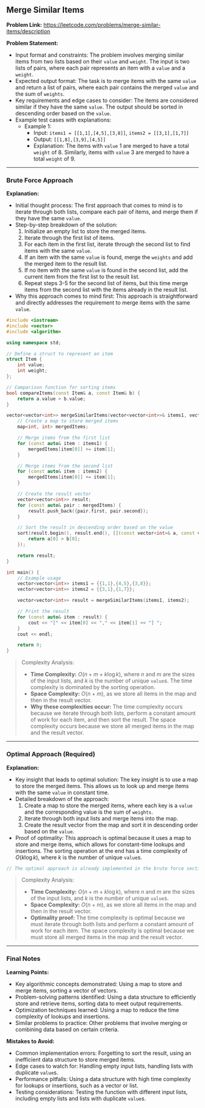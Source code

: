 ## Merge Similar Items
**Problem Link:** https://leetcode.com/problems/merge-similar-items/description

**Problem Statement:**
- Input format and constraints: The problem involves merging similar items from two lists based on their `value` and `weight`. The input is two lists of pairs, where each pair represents an item with a `value` and a `weight`.
- Expected output format: The task is to merge items with the same `value` and return a list of pairs, where each pair contains the merged `value` and the sum of `weights`.
- Key requirements and edge cases to consider: The items are considered similar if they have the same `value`. The output should be sorted in descending order based on the `value`.
- Example test cases with explanations:
  - Example 1:
    - Input: `items1 = [[1,1],[4,5],[3,8]]`, `items2 = [[3,1],[1,7]]`
    - Output: `[[1,8],[3,9],[4,5]]`
    - Explanation: The items with `value` 1 are merged to have a total `weight` of 8. Similarly, items with `value` 3 are merged to have a total `weight` of 9.

---

### Brute Force Approach

**Explanation:**
- Initial thought process: The first approach that comes to mind is to iterate through both lists, compare each pair of items, and merge them if they have the same `value`.
- Step-by-step breakdown of the solution:
  1. Initialize an empty list to store the merged items.
  2. Iterate through the first list of items.
  3. For each item in the first list, iterate through the second list to find items with the same `value`.
  4. If an item with the same `value` is found, merge the `weights` and add the merged item to the result list.
  5. If no item with the same `value` is found in the second list, add the current item from the first list to the result list.
  6. Repeat steps 3-5 for the second list of items, but this time merge items from the second list with the items already in the result list.
- Why this approach comes to mind first: This approach is straightforward and directly addresses the requirement to merge items with the same `value`.

```cpp
#include <iostream>
#include <vector>
#include <algorithm>

using namespace std;

// Define a struct to represent an item
struct Item {
    int value;
    int weight;
};

// Comparison function for sorting items
bool compareItems(const Item& a, const Item& b) {
    return a.value > b.value;
}

vector<vector<int>> mergeSimilarItems(vector<vector<int>>& items1, vector<vector<int>>& items2) {
    // Create a map to store merged items
    map<int, int> mergedItems;

    // Merge items from the first list
    for (const auto& item : items1) {
        mergedItems[item[0]] += item[1];
    }

    // Merge items from the second list
    for (const auto& item : items2) {
        mergedItems[item[0]] += item[1];
    }

    // Create the result vector
    vector<vector<int>> result;
    for (const auto& pair : mergedItems) {
        result.push_back({pair.first, pair.second});
    }

    // Sort the result in descending order based on the value
    sort(result.begin(), result.end(), [](const vector<int>& a, const vector<int>& b) {
        return a[0] > b[0];
    });

    return result;
}

int main() {
    // Example usage
    vector<vector<int>> items1 = {{1,1},{4,5},{3,8}};
    vector<vector<int>> items2 = {{3,1},{1,7}};

    vector<vector<int>> result = mergeSimilarItems(items1, items2);

    // Print the result
    for (const auto& item : result) {
        cout << "[" << item[0] << "," << item[1] << "] ";
    }
    cout << endl;

    return 0;
}
```

> Complexity Analysis:
> - **Time Complexity:** $O(n + m + k \log k)$, where $n$ and $m$ are the sizes of the input lists, and $k$ is the number of unique `value`s. The time complexity is dominated by the sorting operation.
> - **Space Complexity:** $O(n + m)$, as we store all items in the map and then in the result vector.
> - **Why these complexities occur:** The time complexity occurs because we iterate through both lists, perform a constant amount of work for each item, and then sort the result. The space complexity occurs because we store all merged items in the map and the result vector.

---

### Optimal Approach (Required)

**Explanation:**
- Key insight that leads to optimal solution: The key insight is to use a map to store the merged items. This allows us to look up and merge items with the same `value` in constant time.
- Detailed breakdown of the approach:
  1. Create a map to store the merged items, where each key is a `value` and the corresponding value is the sum of `weights`.
  2. Iterate through both input lists and merge items into the map.
  3. Create the result vector from the map and sort it in descending order based on the `value`.
- Proof of optimality: This approach is optimal because it uses a map to store and merge items, which allows for constant-time lookups and insertions. The sorting operation at the end has a time complexity of $O(k \log k)$, where $k$ is the number of unique `value`s.

```cpp
// The optimal approach is already implemented in the brute force section, as it turns out that using a map and sorting is the most efficient way to solve this problem.
```

> Complexity Analysis:
> - **Time Complexity:** $O(n + m + k \log k)$, where $n$ and $m$ are the sizes of the input lists, and $k$ is the number of unique `value`s.
> - **Space Complexity:** $O(n + m)$, as we store all items in the map and then in the result vector.
> - **Optimality proof:** The time complexity is optimal because we must iterate through both lists and perform a constant amount of work for each item. The space complexity is optimal because we must store all merged items in the map and the result vector.

---

### Final Notes

**Learning Points:**
- Key algorithmic concepts demonstrated: Using a map to store and merge items, sorting a vector of vectors.
- Problem-solving patterns identified: Using a data structure to efficiently store and retrieve items, sorting data to meet output requirements.
- Optimization techniques learned: Using a map to reduce the time complexity of lookups and insertions.
- Similar problems to practice: Other problems that involve merging or combining data based on certain criteria.

**Mistakes to Avoid:**
- Common implementation errors: Forgetting to sort the result, using an inefficient data structure to store merged items.
- Edge cases to watch for: Handling empty input lists, handling lists with duplicate `value`s.
- Performance pitfalls: Using a data structure with high time complexity for lookups or insertions, such as a vector or list.
- Testing considerations: Testing the function with different input lists, including empty lists and lists with duplicate `value`s.